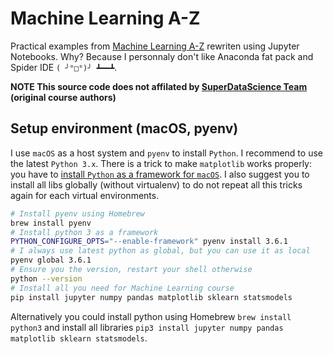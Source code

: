 # Machine Learning A-Z
Practical examples from [Machine Learning A-Z](https://www.udemy.com/machinelearning) rewriten using Jupyter Notebooks. Why? Because I personnaly don't like Anaconda fat pack and Spider IDE `( ╯°□°)╯ ┻━━┻`.

**NOTE This source code does not affilated by [SuperDataScience Team](http://superdatascience.com/) (original course authors)**

## Setup environment (macOS, pyenv)

I use `macOS` as a host system and `pyenv` to install `Python`. I recommend to use the latest `Python 3.x`. There is a trick to make `matplotlib` works properly: you have to [install `Python` as a framework for `macOS`](https://matplotlib.org/faq/osx_framework.html). I also suggest you to install all libs globally (without virtualenv) to do not repeat all this tricks again for each virtual environments.

```bash
# Install pyenv using Homebrew
brew install pyenv
# Install python 3 as a framework
PYTHON_CONFIGURE_OPTS="--enable-framework" pyenv install 3.6.1
# I always use latest python as global, but you can use it as local
pyenv global 3.6.1
# Ensure you the version, restart your shell otherwise
python --version
# Install all you need for Machine Learning course
pip install jupyter numpy pandas matplotlib sklearn statsmodels
```

Alternatively you could install python using Homebrew `brew install python3` and install all libraries `pip3 install jupyter numpy pandas matplotlib sklearn statsmodels`. 
